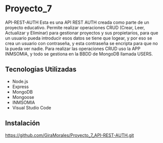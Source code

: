 # Proyecto_7

API-REST-AUTH
Esta es una API REST AUTH creada como parte de un proyecto educativo.
Permite realizar operaciones CRUD (Crear, Leer, Actualizar y Eliminar) para gestionar proyectos y sus propietarios, para que un usuario pueda introducir esos datos se tiene que logear, y por eso se crea un usuario con contraseña, y esta contraseña se encripta para que no la pueda ver nadie.
Para realizar las operaciones CRUD uso la APP INMSOMIA, y todo se gestiona en la BBDD de MongoDB llamada USERS.

## Tecnologías Utilizadas

- Node.js
- Express
- MongoDB
- Mongoose
- INMSOMIA
- Visual Studio Code

## Instalación

https://github.com/GiraMorales/Proyecto_7_API-REST-AUTH.git
